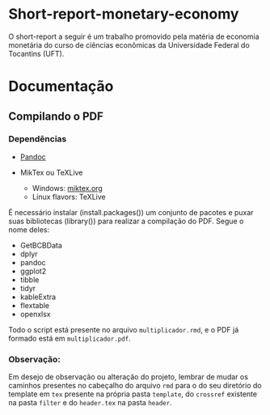 # Short-report-monetary-economy

O short-report a seguir é um trabalho promovido pela matéria de economia monetária do curso de ciências econômicas da Universidade Federal do Tocantins (UFT).

# Documentação 

## Compilando o PDF



### Dependências

- [Pandoc](https://pandoc.org/installing.html)
- MikTex ou TeXLive

  - Windows: [miktex.org](https://miktex.org/)
  - Linux flavors: TeXLive

É necessário instalar (install.packages()) um conjunto de pacotes e puxar suas bibliotecas (library()) para realizar a compilação do PDF. Segue o nome deles:

- GetBCBData
- dplyr
- pandoc
- ggplot2
- tibble
- tidyr
- kableExtra
- flextable
- openxlsx

Todo o script está presente no arquivo `multiplicador.rmd`, e o PDF já formado está em `multiplicador.pdf`.

### Observação:

Em desejo de observação ou alteração do projeto, lembrar de mudar os caminhos presentes no cabeçalho do arquivo `rmd` para o do seu diretório do template em `tex` presente na própria pasta `template`, do `crossref` existente na pasta `filter` e do `header.tex` na pasta `header`.
